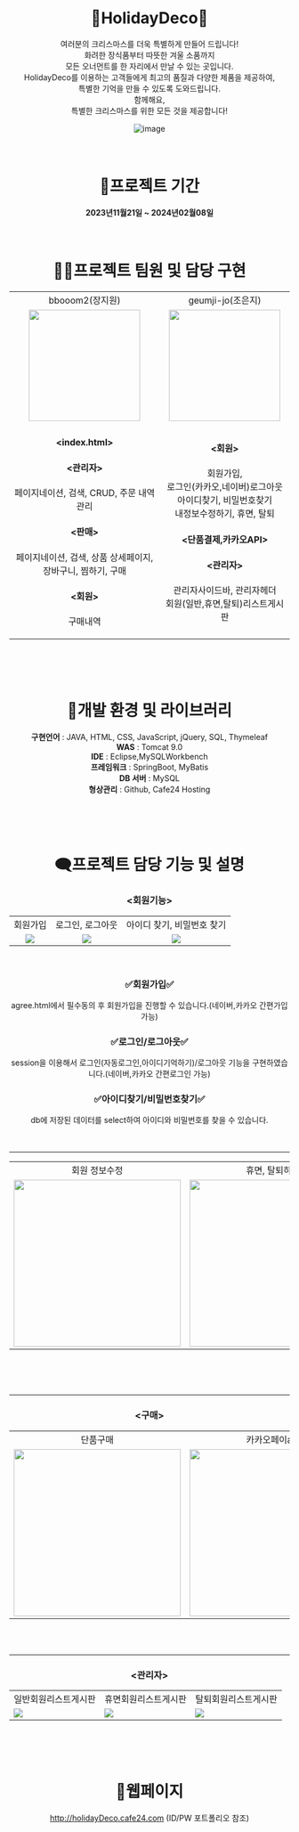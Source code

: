 <div align="center">

# 🎄HolidayDeco🎄
여러분의 크리스마스를 더욱 특별하게 만들어 드립니다!
<br>
화려한 장식품부터 따뜻한 겨울 소품까지 
<br>
모든 오너먼트를 한 자리에서 만날 수 있는 곳입니다. 
<br>
HolidayDeco를 이용하는 고객들에게 
최고의 품질과 다양한 제품을 제공하여, 
<br>
특별한 기억을 만들 수 있도록 도와드립니다. 
<br>
함께해요,
<br>특별한 크리스마스를 위한 모든 것을 
제공합니다!

![image](https://github.com/bbooom2/HolidayDeco/assets/118744207/de460bf3-74c2-4512-949e-2afe448b35e9)
<br>
<br>
<br>
# 📅프로젝트 기간
<strong>
  2023년11월21일 ~ 2024년02월08일
</strong>

<br>
<br>
<br>

# 💁‍♀️프로젝트 팀원 및 담당 구현
<table>
  <tr align="center">
    <td>bbooom2(장지원)</td>
    <td>geumji-jo(조은지)</td>
  </tr>
  <tr align="center">
    <td><img src="https://github.com/geumji-jo/HolidayDeco/assets/121929431/b8ec96ae-5fd4-44b3-b1ee-00ce06dedfc6" style="width: 200px;"></td>
    <td><img src="https://github.com/geumji-jo/HolidayDeco/assets/121929431/7756032f-661b-4732-8600-e75b074df7ba" style="width: 200px;"></td>
  </tr>
    <tr align="center">
    <td>
      
#### <index.html>
#### <관리자>
  페이지네이션, 검색, CRUD, 주문 내역 관리<br>
#### <판매>
페이지네이션, 검색, 상품 상세페이지,<br> 장바구니, 찜하기, 구매<br>
#### <회원>
구매내역
</td>
    <td>
      
#### <회원>
  회원가입, <br>
  로그인(카카오,네이버)로그아웃<br>
  아이디찾기, 비밀번호찾기<br>
  내정보수정하기, 휴면, 탈퇴
#### <단품결제,카카오API>
#### <관리자>
관리자사이드바, 관리자헤더<br>
회원(일반,휴면,탈퇴)리스트게시판 

  </td>
  </tr>
</table>

<br>
<br>
<br>


# 📂개발 환경 및 라이브러리 
<strong>구현언어</strong> : JAVA, HTML, CSS, JavaScript, jQuery, SQL, Thymeleaf
<br>
<strong>WAS</strong> : Tomcat 9.0
<br>
<strong>IDE</strong> : Eclipse,MySQLWorkbench
<br>
<strong>프레임워크</strong> : SpringBoot, MyBatis
<br>
<strong>DB 서버</strong> : MySQL
<br>
<strong>형상관리</strong> : Github, Cafe24 Hosting


<br>
<br>
<br>

# 🗨️프로젝트 담당 기능 및 설명  
### <회원기능> 
<table>
  <tr align="center">
    <td>회원가입</td>
    <td>로그인, 로그아웃</td>
    <td>아이디 찾기, 비밀번호 찾기</td>
  </tr>
  <tr align="center">
    <td><img src="https://github.com/geumji-jo/HolidayDeco/assets/121929431/f67e6d33-03f3-4823-99cc-cbf5c6a62383"/></td>
    <td><img src="https://github.com/geumji-jo/HolidayDeco/assets/121929431/17f49200-c45a-493d-af7f-70626bb75958"/></td>
    <td><img src="https://github.com/geumji-jo/HolidayDeco/assets/121929431/a6d6c453-492e-4c87-bf65-f3b53ccd4b60"/></td>
  </tr>
</table>
<br>

### ✅회원가입✅
agree.html에서 필수동의 후 회원가입을 진행할 수 있습니다.(네이버,카카오 간편가입 가능)
### ✅로그인/로그아웃✅
session을 이용해서 로그인(자동로그인,아이디기억하기)/로그아웃 기능을 구현하였습니다.(네이버,카카오 간편로그인 가능)
### ✅아이디찾기/비밀번호찾기✅
db에 저장된 데이터를 select하여 아이디와 비밀번호를 찾을 수 있습니다.
<br>
<br>
<br>
<hr>
<table>
  <tr align="center">
    <td>회원 정보수정</td>
    <td>휴면, 탈퇴하기</td>
  </tr>
  <tr align="center">
    <td><img src="https://github.com/geumji-jo/HolidayDeco/assets/121929431/134e9c2e-4d05-4e3c-9ae5-1ce4ba43df41" style="width: 300px;"/></td>
    <td><img src="https://github.com/geumji-jo/HolidayDeco/assets/121929431/d10c7497-463a-4962-8b08-daae577d55fb" style="width: 300px;"/></td>
  </tr>
</table>
<br>
<br>
<br>
<hr>

### <구매> 
<table>
  <tr align="center">
    <td>단품구매</td>
    <td>카카오페이api</td>
  </tr>
  <tr>
    <td><img src="https://github.com/geumji-jo/HolidayDeco/assets/121929431/ed75cb6c-87d5-40a3-ac20-670527394c4c" style="width: 300px;"/></td>
    <td><img src="https://github.com/geumji-jo/HolidayDeco/assets/121929431/455031ca-14e5-4173-91b3-9765451e04dd" style="width: 300px;"/></td>
  </tr>
</table>
<br>
<br>
<hr>

### <관리자> 
  
<table>
  <tr align="center">
    <td>일반회원리스트게시판</td>
    <td>휴면회원리스트게시판</td>
    <td>탈퇴회원리스트게시판</td>
  </tr>
  <td><img src="https://github.com/geumji-jo/HolidayDeco/assets/121929431/c6d137a3-ce9c-4d9b-86eb-27cb9ea68a3b"/></td>
  <td><img src="https://github.com/geumji-jo/HolidayDeco/assets/121929431/9a8468a9-8777-40f9-aff2-0f87d416b667"/></td>
  <td><img src="https://github.com/geumji-jo/HolidayDeco/assets/121929431/225f3f7f-66a0-4ddf-9d03-b7b14eafa073"/></td>
</table>

<br>
<br>
<br>

# 🔗웹페이지 
http://holidayDeco.cafe24.com (ID/PW 포트폴리오 참조) 

</div>







  
